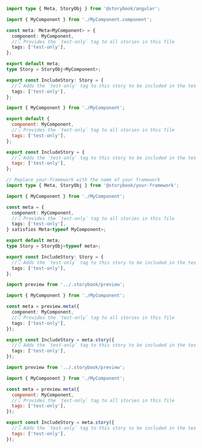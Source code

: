 ```ts filename="MyComponent.stories.ts" renderer="angular" language="ts"
import type { Meta, StoryObj } from '@storybook/angular';

import { MyComponent } from './MyComponent.component';

const meta: Meta<MyComponent> = {
  component: MyComponent,
  //👇 Provides the `test-only` tag to all stories in this file
  tags: ['test-only'],
};

export default meta;
type Story = StoryObj<MyComponent>;

export const IncludeStory: Story = {
  //👇 Adds the `test-only` tag to this story to be included in the tests when enabled in the test-runner configuration
  tags: ['test-only'],
};
```

```js filename="MyComponent.stories.js|jsx" renderer="common" language="js" tabTitle="CSF 3"
import { MyComponent } from './MyComponent';

export default {
  component: MyComponent,
  //👇 Provides the `test-only` tag to all stories in this file
  tags: ['test-only'],
};

export const IncludeStory = {
  //👇 Adds the `test-only` tag to this story to be included in the tests when enabled in the test-runner configuration
  tags: ['test-only'],
};
```

```ts filename="MyComponent.stories.ts|tsx" renderer="common" language="ts" tabTitle="CSF 3"
// Replace your-framework with the name of your framework
import type { Meta, StoryObj } from '@storybook/your-framework';

import { MyComponent } from './MyComponent';

const meta = {
  component: MyComponent,
  //👇 Provides the `test-only` tag to all stories in this file
  tags: ['test-only'],
} satisfies Meta<typeof MyComponent>;

export default meta;
type Story = StoryObj<typeof meta>;

export const IncludeStory: Story = {
  //👇 Adds the `test-only` tag to this story to be included in the tests when enabled in the test-runner configuration
  tags: ['test-only'],
};
```

```ts filename="MyComponent.stories.ts|tsx" renderer="react" language="ts" tabTitle="CSF Next 🧪"
import preview from '../.storybook/preview';

import { MyComponent } from './MyComponent';

const meta = preview.meta({
  component: MyComponent,
  //👇 Provides the `test-only` tag to all stories in this file
  tags: ['test-only'],
});

export const IncludeStory = meta.story({
  //👇 Adds the `test-only` tag to this story to be included in the tests when enabled in the test-runner configuration
  tags: ['test-only'],
});
```

<!-- JS snippets still needed while providing both CSF 3 & Next -->

```js filename="MyComponent.stories.js|jsx" renderer="react" language="js" tabTitle="CSF Next 🧪"
import preview from '../.storybook/preview';

import { MyComponent } from './MyComponent';

const meta = preview.meta({
  component: MyComponent,
  //👇 Provides the `test-only` tag to all stories in this file
  tags: ['test-only'],
});

export const IncludeStory = meta.story({
  //👇 Adds the `test-only` tag to this story to be included in the tests when enabled in the test-runner configuration
  tags: ['test-only'],
});
```

